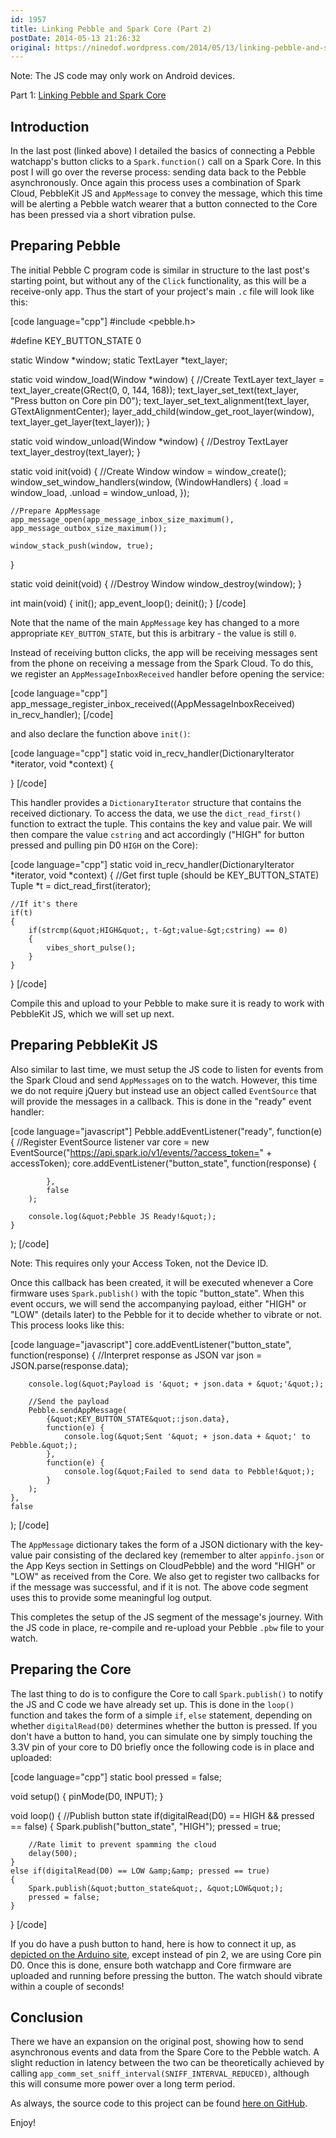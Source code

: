 ```yaml
---
id: 1957
title: Linking Pebble and Spark Core (Part 2)
postDate: 2014-05-13 21:26:32
original: https://ninedof.wordpress.com/2014/05/13/linking-pebble-and-spark-core-part-2/
---
```


Note: The JS code may only work on Android devices.

Part 1:  [Linking Pebble and Spark Core](http://ninedof.wordpress.com/2014/05/12/linking-pebble-and-spark-core/)

## Introduction

In the last post (linked above) I detailed the basics of connecting a Pebble watchapp's button clicks to a <code>Spark.function()</code> call on a Spark Core. In this post I will go over the reverse process: sending data back to the Pebble asynchronously. Once again this process uses a combination of Spark Cloud, PebbleKit JS and <code>AppMessage</code> to convey the message, which this time will be alerting a Pebble watch wearer that a button connected to the Core has been pressed via a short vibration pulse. 

## Preparing Pebble

The initial Pebble C program code is similar in structure to the last post's starting point, but without any of the <code>Click</code> functionality, as this will be a receive-only app. Thus the start of your project's main <code>.c</code> file will look like this:

[code language="cpp"]
#include &lt;pebble.h&gt;

#define KEY_BUTTON_STATE 0

static Window *window;
static TextLayer *text_layer;

static void window_load(Window *window) 
{
	//Create TextLayer
	text_layer = text_layer_create(GRect(0, 0, 144, 168));
	text_layer_set_text(text_layer, &quot;Press button on Core pin D0&quot;);
	text_layer_set_text_alignment(text_layer, GTextAlignmentCenter);
	layer_add_child(window_get_root_layer(window), text_layer_get_layer(text_layer));
}

static void window_unload(Window *window) 
{
	//Destroy TextLayer
	text_layer_destroy(text_layer);
}

static void init(void) 
{
	//Create Window
	window = window_create();
	window_set_window_handlers(window, (WindowHandlers) {
		.load = window_load,
		.unload = window_unload,
	});

	//Prepare AppMessage
	app_message_open(app_message_inbox_size_maximum(), app_message_outbox_size_maximum());

	window_stack_push(window, true);
}

static void deinit(void) 
{
	//Destroy Window
	window_destroy(window);
}

int main(void) 
{
	init();
	app_event_loop();
	deinit();
}
[/code]

Note that the name of the main <code>AppMessage</code> key has changed to a more appropriate <code>KEY_BUTTON_STATE</code>, but this is arbitrary - the value is still <code>0</code>.

Instead of receiving button clicks, the app will be receiving messages sent from the phone on receiving a message from the Spark Cloud. To do this, we register an <code>AppMessageInboxReceived</code> handler before opening the service:

[code language="cpp"]
app_message_register_inbox_received((AppMessageInboxReceived) in_recv_handler);
[/code]

and also declare the function above <code>init()</code>:

[code language="cpp"]
static void in_recv_handler(DictionaryIterator *iterator, void *context)
{

}
[/code]

This handler provides a <code>DictionaryIterator</code> structure that contains the received dictionary. To access the data, we use the <code>dict_read_first()</code> function to extract the tuple. This contains the key and value pair. We will then compare the value <code>cstring</code> and act accordingly ("HIGH" for button pressed and pulling pin D0 <code>HIGH</code> on the Core):

[code language="cpp"]
static void in_recv_handler(DictionaryIterator *iterator, void *context)
{
	//Get first tuple (should be KEY_BUTTON_STATE)
	Tuple *t = dict_read_first(iterator);

	//If it's there
	if(t)
	{
		if(strcmp(&quot;HIGH&quot;, t-&gt;value-&gt;cstring) == 0)
		{
			vibes_short_pulse();
		}
	}
}
[/code]

Compile this and upload to your Pebble to make sure it is ready to work with PebbleKit JS, which we will set up next.

## Preparing PebbleKit JS

Also similar to last time, we must setup the JS code to listen for events from the Spark Cloud and send <code>AppMessage</code>s on to the watch. However, this time we do not require jQuery but instead use an object called <code>EventSource</code> that will provide the messages in a callback. This is done in the "ready" event handler:

[code language="javascript"]
Pebble.addEventListener(&quot;ready&quot;,
	function(e) {
		//Register EventSource listener
		var core = new EventSource(&quot;https://api.spark.io/v1/events/?access_token=&quot; + accessToken);
		core.addEventListener(&quot;button_state&quot;, 
			function(response) {
				
			}, 
			false
		);

		console.log(&quot;Pebble JS Ready!&quot;);
	}
);
[/code]

Note: This requires only your Access Token, not the Device ID. 

Once this callback has been created, it will be executed whenever a Core firmware uses <code>Spark.publish()</code> with the topic "button_state". When this event occurs, we will send the accompanying payload, either "HIGH" or "LOW" (details later) to the Pebble for it to decide whether to vibrate or not. This process looks like this:

[code language="javascript"]
core.addEventListener(&quot;button_state&quot;, 
	function(response) {
		//Interpret response as JSON
		var json = JSON.parse(response.data);

		console.log(&quot;Payload is '&quot; + json.data + &quot;'&quot;);

		//Send the payload
		Pebble.sendAppMessage(
			{&quot;KEY_BUTTON_STATE&quot;:json.data},
			function(e) {
				console.log(&quot;Sent '&quot; + json.data + &quot;' to Pebble.&quot;);
			},
			function(e) {
				console.log(&quot;Failed to send data to Pebble!&quot;);
			}
		);
	}, 
	false
);
[/code]

The <code>AppMessage</code> dictionary takes the form of a JSON dictionary with the key-value pair consisting of the declared key (remember to alter <code>appinfo.json</code> or the App Keys section in Settings on CloudPebble) and the word "HIGH" or "LOW" as received from the Core. We also get to register two callbacks for if the message was successful, and if it is not. The above code segment uses this to provide some meaningful log output. 

This completes the setup of the JS segment of the message's journey. With the JS code in place, re-compile and re-upload your Pebble <code>.pbw</code> file to your watch. 

## Preparing the Core

The last thing to do is to configure the Core to call <code>Spark.publish()</code> to notify the JS and C code we have already set up. This is done in the <code>loop()</code> function and takes the form of a simple <code>if</code>, <code>else</code> statement, depending on whether <code>digitalRead(D0)</code> determines whether the button is pressed. If you don't have a button to hand, you can simulate one by simply touching the 3.3V pin of your core to D0 briefly once the following code is in place and uploaded:

[code language="cpp"]
static bool pressed = false;

void setup() {
    pinMode(D0, INPUT);
}

void loop() {
    //Publish button state
    if(digitalRead(D0) == HIGH &amp;&amp; pressed == false)
    {
        Spark.publish(&quot;button_state&quot;, &quot;HIGH&quot;);
        pressed = true;
        
        //Rate limit to prevent spamming the cloud
        delay(500);
    }
    else if(digitalRead(D0) == LOW &amp;&amp; pressed == true)
    {
        Spark.publish(&quot;button_state&quot;, &quot;LOW&quot;);
        pressed = false;
    }
}
[/code]

If you do have a push button to hand, here is how to connect it up, as  [depicted on the Arduino site](http://arduino.cc/en/tutorial/button), except instead of pin 2, we are using Core pin D0. Once this is done, ensure both watchapp and Core firmware are uploaded and running before pressing the button. The watch should vibrate within a couple of seconds!

## Conclusion

There we have an expansion on the original post, showing how to send asynchronous events and data from the Spare Core to the Pebble watch. A slight reduction in latency between the two can be theoretically achieved by calling <code>app_comm_set_sniff_interval(SNIFF_INTERVAL_REDUCED)</code>, although this will consume more power over a long term period.

As always, the source code to this project can be found  [here on GitHub](https://github.com/C-D-Lewis/pebble-spark-link-2).

Enjoy! 
